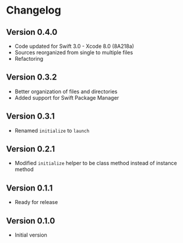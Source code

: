 # Changelog

## Version 0.4.0

- Code updated for Swift 3.0 - Xcode 8.0 (8A218a)
- Sources reorganized from single to multiple files
- Refactoring

## Version 0.3.2

- Better organization of files and directories
- Added support for Swift Package Manager

## Version 0.3.1

- Renamed `initialize` to `launch`

## Version 0.2.1

- Modified `initialize` helper to be class method instead of instance method

## Version 0.1.1

- Ready for release

## Version 0.1.0

- Initial version
